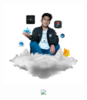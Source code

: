 <div align="center">
<img width="50%" src="@bastndev/IMG/cloud.gif">
</div>
<div align="center">
<p><img width="20%" src="https://profile-counter.glitch.me/{bastndev}/count.svg"/></p>
</div>